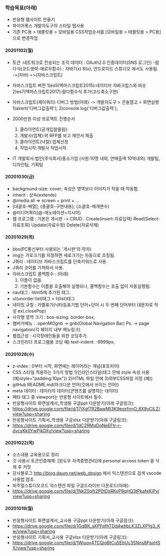 ### 학습목표(아래)

- 반응형 웹사이트 만들기
- 파이어폭스 개발자도구의 스타일 탭사용
- 기존 PC용 > 태블릿용 > 모바일용 CSS작업순서를 [모바일용 > 태블릿용 > PC용] 으로 변경작업

#### 20201102(월)
- 토큰 :네트워크로 전송되는 조각 데이터
       : OAuth2.0 인증데이터(SNS 로그인)
-람다식(코드생략-애로우함수)
    : 자바7(x) 8(o), 안드로이드 스튜디오 에서도 사용됨.
        ->(자바)
        =>(자바스크립트)
- 자바스크립트 버전
    1)es5(엑마스크립트2015):네이티브 자바크립스와 비슷
    2)es7(엑마스크립트2017):람다함수식 추가(코드축소구현)
- 자바스크립트(제이쿼리) 디버그 방법(아래)
    -> 개발자도구 > 콘솔열고 > 화면실행
    1)alrert('디버그값출력');
    2)console.log('디버그값출력');

- 2000만원 이상 프로젝트 진행순서
    1) 클라이언트(공개입찰올림):
    2) 개발사(업체):위 RFP를 보고 제안서 제출
    3) 클라이언트(낙찰):업체선정
    4) 작업시작:개발사 작업시작.

- IT 개발회사:법인(주식회사)중소기업
    (사원:10명 내외, 연매출액 10억내외)
    개발팀, 디자인팀, 기획팀

#### 20201030(금)
- background-size: cover; 속성은 영역보다 이미지가 작을 때 작동함.
- inherit : 상속(extends)
- @media all => screen + print + ...
- [대괄호-배열], {중괄호-구현내용}, (소괄호-매개변수)
- @미디어쿼리(@-애노테이션=지시어)
- 웹 프로그램 : 기본은 게시판
                -> CRUD : Create(insert-자료입력)
                    Read(Select-자료조회)
                    Update(자료수정)
                    Delete(자료삭제)

#### 20201029(목)
- bbs(PC통신부터 사용되는 '게시판'의 약자)
- img는 가로크기를 지정하면 세로크기는 자동으로 조정됨.
- J쿼리 : 네이티브 자바스크립트를 단축키워드로 사용.
- J쿼리 코어를 가져와서 사용.
- 자바스크립트 콜백함수 : (아래)
    1) 이름이 없음.
    2) 기본함수는 이름을 호출해야 실행되나, 콜백함수는 호출 없이 자동실행됨.
- nav태그 : html5에 추가된 태그.
- ul(unorder list)태그 > li(list)태그
- 네이밍 규칠 : 카멜표기(낙타등표기법 단어+단어 시 두 번째 단어부터   대문자로 작성 ex).closePop)
- 사각형 영역 크기 : box-sizing: border-box;
- 햄버거메뉴 : .openMOgnb -> gnb(Global Navigation Bar)
    Ps. -> page navigation(각 페이지 내부 메뉴링크)
- 웹접근성 : 시각장애인들을 위한 코딩추가.
- 스크린리더 프로그램용 코딩 예) text-indent: -9999px;

#### 20201028(수)
- z-index : 0부터 시작, 화면에는 레이어라는 개념(포토피아)
- CSS 스타일 적용하는 3가지 방법
    1)인라인스타일(태그 안에 style 속성 사용 (예)style="padding:10px"))
    2)HTML 파일 안에 <style>내부스타일</style>
    3)외부CSS파일 지정 (예)<link href="css파일위치"/>)
- gitHub README.md(마크다운 언어(깃에서 쓰이는 언어))
- meta 데이터 : 데이터의 데이터(콘텐츠를 설명하는 데이터)
- 메타 태그 중 viewport는 반응형 사이트에서 필수. 
- 반응형사이트 화면설계서_학생용 구글ppt 다운받기(아래 구글링크):
- https://drive.google.com/file/d/17jXgf7R2BawMt3K9eoxfnnO_8X9yClLZ/view?usp=sharing
- 반응형사이트 기획서_학생용 구글xlsx 다운받기(아래 구글링크):
- https://drive.google.com/file/d/1dC2RMqDqNeEFtr-r-dvcsKk0YwPjk0Xy/view?usp=sharing

#### 20201022(목)

- 소스내용 교육용으로 정리
- 깃 사용시 토큰인증헤제: [윈도우 자격증명관리]에 personal access token 을 삭제 후 커밋
- 강사블로그 http://blog.daum.net/web_design 에서 익스텐션으로 검색 vscode 사용법 참조.
- 비주얼스튜디오코드 익스텐션 파일 구글드라이브 다운로드(아래):
- https://drive.google.com/file/d/1NkZ0qfr2P0tDsRKyP9qHQ3tPkafeKiPv/view?usp=sharing

#### 20201019(월)

- 반응형사이트 화면설계서_교사용 구글ppt 다운받기(아래 구글링크):
- https://drive.google.com/file/d/1GqBK_sKPFpfhTDd4whbLK3ZLXP1g3_Kw/view?usp=sharing
- 반응형사이트 기획서_교사용 구글xlsx 다운받기(아래 구글링크):
- https://drive.google.com/file/d/1Wjuov4TCQjqBtCu5EbUc3SNns8PaxHSX/view?usp=sharing
